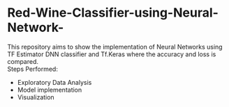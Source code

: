 # Red-Wine-Classifier-using-Neural-Network-
This repository aims to show the implementation of Neural Networks using TF Estimator DNN classifier and Tf.Keras where the accuracy and loss is compared. 
<br>Steps Performed:
- Exploratory Data Analysis
- Model implementation
- Visualization
